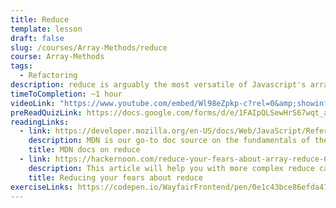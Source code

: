 ```yaml
---
title: Reduce
template: lesson
draft: false
slug: /courses/Array-Methods/reduce
course: Array-Methods
tags:
  - Refactoring
description: reduce is arguably the most versatile of Javascript's array prototype methods. `reduce` gives you the power to create a new data structure by iterating over an array and applying a callback of your creation. By the end of this session, you will understand the basics of `reduce`, and feel confident using it to simplify your data.
timeToCompletion: ~1 hour
videoLink: "https://www.youtube.com/embed/Wl98eZpkp-c?rel=0&amp;showinfo=0&amp;start=60"
preReadQuizLink: https://docs.google.com/forms/d/e/1FAIpQLSewHrS67wqt_acKVPLsDEt7H4fNyEst3OZMPQnnOhzeQkqHcg/viewform
readingLinks:
  - link: https://developer.mozilla.org/en-US/docs/Web/JavaScript/Reference/Global_Objects/Array/Reduce
    description: MDN is our go-to doc source on the fundamentals of the reduce API.
    title: MDN docs on reduce
  - link: https://hackernoon.com/reduce-your-fears-about-array-reduce-629b334ab945
    description: This article will help you with more complex reduce cases, and `reduce` your fear in the process. 
    title: Reducing your fears about reduce
exerciseLinks: https://codepen.io/WayfairFrontend/pen/0e1c43bce86efda418c392ee2743e5f4
---
```

